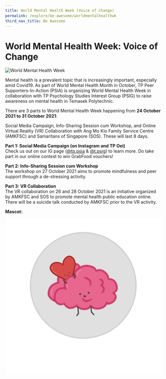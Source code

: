 ```yaml
---
title: World Mental Health Week (Voice of Change)
permalink: /explore/be-awesome/worldmentalhealthwk
third_nav_title: Be Awesome
---
```


# World Mental Health Week: Voice of Change
![World Mental Health Week](/images/BeAwesome-WorldMentalHealth.jpg)

Mental health is a prevalent topic that is increasingly important, especially amid Covid19. As part of World Mental Health Month in October, TP Peer Supporters-In-Action (PSiA) is organizing World Mental Health Week in collaboration with TP Psychology Studies Interest Group (PSIG) to raise awareness on mental health in Temasek Polytechnic.

There are 3 parts to World Mental Health Week happening from **24 October 2021 to 31 October 2021**: <br>

Social Media Campaign, Info-Sharing Session cum Workshop, and Online Virtual Reality (VR) Collaboration with Ang Mo Kio Family Service Centre (AMKFSC) and Samaritans of Singapore (SOS). These will last 8 days. 

**Part 1: Social Media Campaign (on Instagram and TP Oei)**<br>
Check us out on our IG page ([@tp.psia](https://www.instagram.com/tp.psia/) & [@t.psig](https://www.instagram.com/t.psig/)) to learn more.  Do take part in our online contest to win GrabFood vouchers!

**Part 2: Info-Sharing Session cum Workshop**<br>
The workshop on 27 October 2021 aims to promote mindfulness and peer support through a de-stressing activity.

**Part 3: VR Collaboration**<br>
The VR collaboration on 26 and 28 October 2021 is an initiative organized by AMKFSC and SOS to promote mental health public education online. There will be a suicide talk conducted by AMKFSC prior to the VR activity.


**Mascot:**
  
![World Mental Health Week Mascot](/images/BeAwesome-WorldMentalHealthMascot.jpg)
